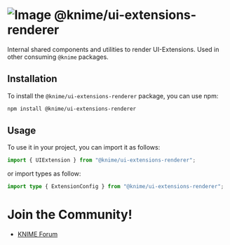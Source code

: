 # ![Image](https://www.knime.com/sites/default/files/knime_logo_github_40x40_4layers.png) @knime/ui-extensions-renderer

Internal shared components and utilities to render UI-Extensions. Used in other consuming `@knime` packages.

## Installation

To install the `@knime/ui-extensions-renderer` package, you can use npm:

```bash
npm install @knime/ui-extensions-renderer
```

## Usage

To use it in your project, you can import it as follows:

```javascript
import { UIExtension } from "@knime/ui-extensions-renderer";
```

or import types as follow:

```typescript
import type { ExtensionConfig } from "@knime/ui-extensions-renderer";
```

# Join the Community!

- [KNIME Forum](https://forum.knime.com/)
